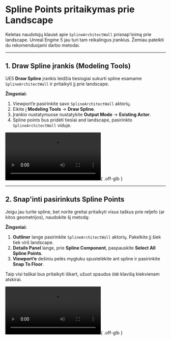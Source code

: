 ﻿# Spline Points pritaikymas prie Landscape

Keletas naudotojų klausė apie `SplineArchitectWall` prisnap'inimą prie landscape. Unreal Engine 5 jau turi tam reikalingus įrankius. Žemiau pateikti du rekomenduojami darbo metodai.

---

## 1. Draw Spline įrankis (Modeling Tools)

UE5 **Draw Spline** įrankis leidžia tiesiogiai sukurti spline esamame `SplineArchitectWall` ir pritaikyti jį prie landscape.

**Žingsniai:**

1. Viewport’e pasirinkite savo `SplineArchitectWall` aktorių.
2. Eikite į **Modeling Tools** → **Draw Spline**.
3. Įrankio nustatymuose nustatykite **Output Mode** → **Existing Actor**.
4. Spline points bus pridėti tiesiai and landscape, pasirinkto `SplineArchitectWall` viduje.

![type:video](assets/draw-spline.mp4){ .off-glb }

---

## 2. Snap'inti pasirinkuts Spline Points

Jeigu jau turite spline, bet norite greitai pritaikyti visus taškus prie reljefo (ar kitos geometrijos), naudokite šį metodą:

**Žingsniai:**

1. **Outliner** lange pasirinkite `SplineArchitectWall` aktorių. Pakelkite jį šiek tiek virš landscape.
2. **Details Panel** lange, prie **Spline Component**, paspauskite **Select All Spline Points**.
3. **Viewport’e** dešiniu pelės mygtuku spustelėkite ant spline ir pasirinkite **Snap To Floor**.  

Taip visi taškai bus pritaikyti iškart, užuot spaudus `END` klavišą kiekvienam atskirai.

![type:video](assets/snap-to-floor.mp4){ .off-glb }
